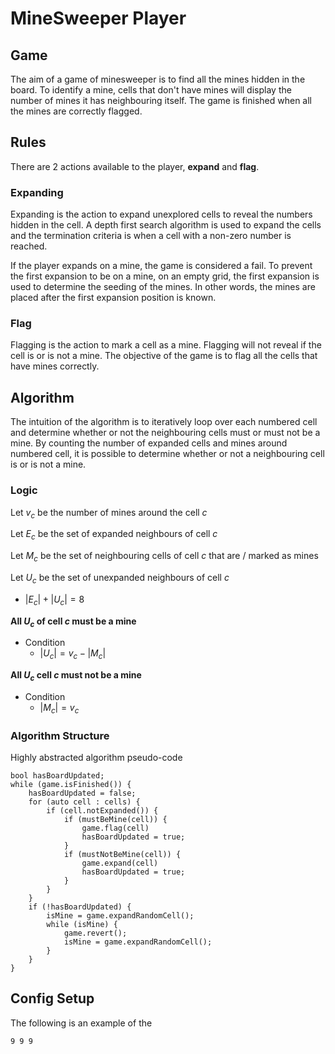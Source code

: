 # MineSweeper Player

## Game

The aim of a game of minesweeper is to find all the mines hidden in the board. To identify a mine, cells that don't have mines will display the number of mines it has neighbouring itself. The game is finished when all the mines are correctly flagged.

## Rules

There are 2 actions available to the player, **expand** and **flag**.

### Expanding

Expanding is the action to expand unexplored cells to reveal the numbers hidden in the cell. A depth first search algorithm is used to expand the cells and the termination criteria is when a cell with a non-zero number is reached.

If the player expands on a mine, the game is considered a fail. To prevent the first expansion to be on a mine, on an empty grid, the first expansion is used to determine the seeding of the mines. In other words, the mines are placed after the first expansion position is known.

### Flag

Flagging is the action to mark a cell as a mine. Flagging will not reveal if the cell is or is not a mine. The objective of the game is to flag all the cells that have mines correctly.

## Algorithm

The intuition of the algorithm is to iteratively loop over each numbered cell and determine whether or not the neighbouring cells must or must not be a mine. By counting the number of expanded cells and mines around numbered cell, it is possible to determine whether or not a neighbouring cell is or is not a mine.

### Logic

Let $v_c$ be the number of mines around the cell $c$

Let $E_c$ be the set of expanded neighbours of cell $c$

Let $M_c$ be the set of neighbouring cells of cell $c$ that are / marked as mines

Let $U_c$ be the set of unexpanded neighbours of cell $c$

-   $|E_c| + |U_c| = 8$

**All $U_c$ of cell $c$ must be a mine**

-   Condition
    -   $|U_c| = v_c - |M_c|$

**All $U_c$ cell $c$ must not be a mine**

-   Condition
    -   $|M_c| = v_c$

### Algorithm Structure

Highly abstracted algorithm pseudo-code

```clike
bool hasBoardUpdated;
while (game.isFinished()) {
    hasBoardUpdated = false;
    for (auto cell : cells) {
        if (cell.notExpanded()) {
            if (mustBeMine(cell)) {
                game.flag(cell)
                hasBoardUpdated = true;
            }
            if (mustNotBeMine(cell)) {
                game.expand(cell)
                hasBoardUpdated = true;
            }
        }
    }
    if (!hasBoardUpdated) {
        isMine = game.expandRandomCell();
        while (isMine) {
            game.revert();
            isMine = game.expandRandomCell();
        }
    }
}
```

## Config Setup

The following is an example of the

```
9 9 9
```

